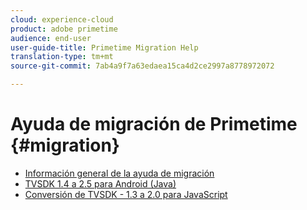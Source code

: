 ```yaml
---
cloud: experience-cloud
product: adobe primetime
audience: end-user
user-guide-title: Primetime Migration Help
translation-type: tm+mt
source-git-commit: 7ab4a9f7a63edaea15ca4d2ce2997a8778972072

---
```



# Ayuda de migración de Primetime {#migration}

+ [Información general de la ayuda de migración](home.md)
+ [TVSDK 1.4 a 2.5 para Android (Java)](tvsdk-14-25-android.md)
+ [Conversión de TVSDK - 1.3 a 2.0 para JavaScript](tvsdk-13-to-20-for-javascript.md)
